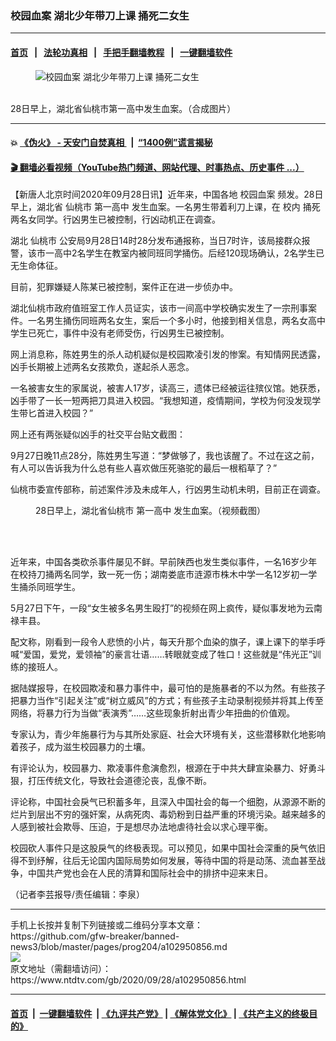 ### 校园血案 湖北少年带刀上课 捅死二女生
------------------------

#### [首页](https://github.com/gfw-breaker/banned-news3/blob/master/README.md) &nbsp;&nbsp;|&nbsp;&nbsp; [法轮功真相](https://github.com/begood0513/basic/blob/master/README.md)  &nbsp;&nbsp;|&nbsp;&nbsp; [手把手翻墙教程](https://github.com/gfw-breaker/guides/wiki)  &nbsp;&nbsp;|&nbsp;&nbsp; [一键翻墙软件](https://github.com/gfw-breaker/nogfw/blob/master/README.md)  



<div><div class="featured_image">
 <figure>
  <img alt="校园血案 湖北少年带刀上课 捅死二女生" src="https://i.ntdtv.com/assets/uploads/2020/09/2020092815493515933-800x450.jpg"/>
 </figure><br/>
 <span class="caption">
  28日早上，湖北省仙桃市第一高中发生血案。（合成图片）
 </span>
</div>
</div><hr/>

#### 💥 [《伪火》 - 天安门自焚真相 ](http://158.247.195.190:10000/videos/blog/weihuo.html)&nbsp; |&nbsp; [“1400例”谎言揭秘  ](http://158.247.195.190:10000/videos/blog/jiexi1400.html)

#### [ 🎬  翻墙必看视频（YouTube热门频道、网站代理、时事热点、历史事件 ...）](https://github.com/gfw-breaker/links/blob/master/banned.md)

<div><div class="post_content" itemprop="articleBody">
 <p>
  【新唐人北京时间2020年09月28日讯】近年来，中国各地
  <ok href="https://www.ntdtv.com/gb/校园血案.htm">
   校园血案
  </ok>
  频发。28日早上，湖北省
  <ok href="https://www.ntdtv.com/gb/仙桃市.htm">
   仙桃市
  </ok>
  <ok href="https://www.ntdtv.com/gb/第一高中.htm">
   第一高中
  </ok>
  发生血案。一名男生带着利刀上课，在
  <ok href="https://www.ntdtv.com/gb/校内.htm">
   校内
  </ok>
  <ok href="https://www.ntdtv.com/gb/捅死.htm">
   捅死
  </ok>
  两名女同学。行凶男生已被控制，行凶动机正在调查。
 </p>
 <p>
  湖北
  <ok href="https://www.ntdtv.com/gb/仙桃市.htm">
   仙桃市
  </ok>
  公安局9月28日14时28分发布通报称，当日7时许，该局接群众报警，该市一高中2名学生在教室内被同班同学捅伤。后经120现场确认，2名学生已无生命体征。
 </p>
 <p>
  目前，犯罪嫌疑人陈某已被控制，案件正在进一步侦办中。
 </p>
 <p>
  湖北仙桃市政府值班室工作人员证实，该市一间高中学校确实发生了一宗刑事案件。一名男生捅伤同班两名女生，案后一个多小时，他接到相关信息，两名女高中学生已死亡，事件中没有老师受伤，行凶男生已被控制。
 </p>
 <p>
  网上消息称，陈姓男生的杀人动机疑似是校园欺凌引发的惨案。有知情网民透露，凶手长期被上述两名女孩欺负，遂起杀人恶念。
 </p>
 <p>
  一名被害女生的家属说，被害人17岁，读高三，遗体已经被运往殡仪馆。她获悉，凶手带了一长一短两把刀具进入校园。“我想知道，疫情期间，学校为何没发现学生带匕首进入校园？”
 </p>
 <p>
  网上还有两张疑似凶手的社交平台贴文截图：
 </p>
 <p>
  9月27日晚11点28分，陈姓男生写道：“梦做够了，我也该醒了。不过在这之前，有人可以告诉我为什么总有些人喜欢做压死骆驼的最后一根稻草了？”
 </p>
 <p>
  仙桃市委宣传部称，前述案件涉及未成年人，行凶男生动机未明，目前正在调查。
 </p>
 <figure class="wp-caption alignnone" id="attachment_102950891" style="width: 600px">
  <ok href="https://i.ntdtv.com/assets/uploads/2020/09/a05566d456b9beb5a8870ba6fb30ed92.jpg">
   <img alt="" class="size-medium wp-image-102950891" src="https://i.ntdtv.com/assets/uploads/2020/09/a05566d456b9beb5a8870ba6fb30ed92-600x339.jpg"/>
  </ok>
  <br/><figcaption class="wp-caption-text">
   28日早上，湖北省仙桃市
   <ok href="https://www.ntdtv.com/gb/第一高中.htm">
    第一高中
   </ok>
   发生血案。（视频截图）
  </figcaption><br/>
 </figure><br/>
 <p>
  近年来，中国各类砍杀事件屡见不鲜。早前陕西也发生类似事件，一名16岁少年在校持刀捅两名同学，致一死一伤；湖南娄底市涟源市株木中学一名12岁初一学生捅杀同班学生。
 </p>
 <p>
  5月27日下午，一段“女生被多名男生殴打”的视频在网上疯传，疑似事发地为云南禄丰县。
 </p>
 <p>
  配文称，刚看到一段令人悲愤的小片，每天升那个血染的旗子，课上课下的举手呼喊“爱国，爱党，爱领袖”的豪言壮语……转眼就变成了牲口！这些就是“伟光正”训练的接班人。
 </p>
 <p>
  据陆媒报导，在校园欺凌和暴力事件中，最可怕的是施暴者的不以为然。有些孩子把暴力当作“引起关注”或“树立威风”的方式；有些孩子主动录制视频并将其上传至网络，将暴力行为当做“表演秀”……这些现象折射出青少年扭曲的价值观。
 </p>
 <p>
  专家认为，青少年施暴行为与其所处家庭、社会大环境有关，这些潜移默化地影响着孩子，成为滋生校园暴力的土壤。
 </p>
 <p>
  有评论认为，校园暴力、欺凌事件愈演愈烈，根源在于中共大肆宣染暴力、好勇斗狠，打压传统文化，导致社会道德沦丧，乱像不断。
 </p>
 <p>
  评论称，中国社会戾气已积蓄多年，且深入中国社会的每一个细胞，从源源不断的烂片到层出不穷的强奸案，从病死肉、毒奶粉到日益严重的环境污染。越来越多的人感到被社会欺辱、压迫，于是想尽办法地虐待社会以求心理平衡。
 </p>
 <p>
  校园砍人事件只是这股戾气的终极表现。可以预见，如果中国社会深重的戾气依旧得不到纾解，往后无论国内国际局势如何发展，等待中国的将是动荡、流血甚至战争，中国共产党也会在人民的清算和国际社会中的排挤中迎来末日。
 </p>
 <p>
  （记者李芸报导/责任编辑：李泉）
 </p>
 <div class="single_ad">
 </div>
</div>
</div>
<hr/>
手机上长按并复制下列链接或二维码分享本文章：<br/>
https://github.com/gfw-breaker/banned-news3/blob/master/pages/prog204/a102950856.md <br/>
<a href='https://github.com/gfw-breaker/banned-news3/blob/master/pages/prog204/a102950856.md'><img src='https://github.com/gfw-breaker/banned-news3/blob/master/pages/prog204/a102950856.md.png'/></a> <br/>
原文地址（需翻墙访问）：https://www.ntdtv.com/gb/2020/09/28/a102950856.html


------------------------
#### [首页](https://github.com/gfw-breaker/banned-news3/blob/master/README.md) &nbsp;|&nbsp; [一键翻墙软件](https://github.com/gfw-breaker/nogfw/blob/master/README.md) &nbsp;| [《九评共产党》](https://github.com/gfw-breaker/9ping.md/blob/master/README.md#九评之一评共产党是什么) | [《解体党文化》](https://github.com/gfw-breaker/jtdwh.md/blob/master/README.md) | [《共产主义的终极目的》](https://github.com/gfw-breaker/gczydzjmd.md/blob/master/README.md)


<img src='http://gfw-breaker.win/banned-news3/pages/prog204/a102950856.md' width='0px' height='0px'/>